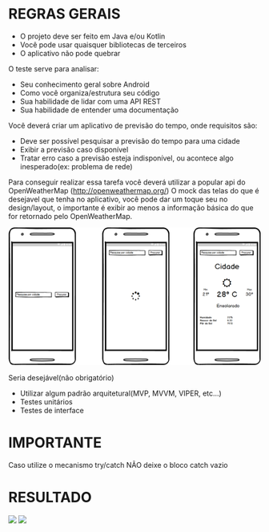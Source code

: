 # REGRAS GERAIS

- O projeto deve ser feito em Java e/ou Kotlin
- Você pode usar quaisquer bibliotecas de terceiros
- O aplicativo não pode quebrar

O teste serve para analisar:

- Seu conhecimento geral sobre Android
- Como você organiza/estrutura seu código
- Sua habilidade de lidar com uma API REST
- Sua habilidade de entender uma documentação

Você deverá criar um aplicativo de previsão do tempo, onde requisitos são:

- Deve ser possível pesquisar a previsão do tempo para uma cidade
- Exibir a previsão caso disponível
- Tratar erro caso a previsão esteja indisponível, ou acontece algo inesperado(ex: problema de rede)

Para conseguir realizar essa tarefa você deverá utilizar a popular api do OpenWeatherMap (http://openweathermap.org/)
O mock das telas do que é desejavel que tenha no aplicativo, você pode dar um toque seu no design/layout, o importante é exibir ao menos a informação básica do que for retornado pelo OpenWeatherMap.

<img src="test01.png" />

Seria desejável(não obrigatório)
- Utilizar algum padrão arquitetural(MVP, MVVM, VIPER, etc...)
- Testes unitários
- Testes de interface

# IMPORTANTE
Caso utilize o mecanismo try/catch NÃO deixe o bloco catch vazio


# RESULTADO

<img src="img-1.png" />
<img src="img-2.png" />